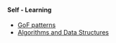 <h4>Self - Learning</h4>
<ul>
  <li><a href="https://github.com/jwC-electr/SelfLearning/tree/Patterns">GoF patterns<a></li>
  <li><a href="https://github.com/jwC-electr/SelfLearning/tree/AandDS">Algorithms and Data Structures<a></li> 
</ul>
